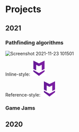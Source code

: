 # Projects
## 2021
### Pathfinding algorithms
![Screenshot 2021-11-23 101501](https://user-images.githubusercontent.com/56797234/143051750-f7a9bde3-b767-40da-82a8-84656c33672f.png)

Inline-style: 
![alt text](https://github.com/adam-p/markdown-here/raw/master/src/common/images/icon48.png "Logo Title Text 1")

Reference-style: 
![alt text][logo]

[logo]: https://github.com/adam-p/markdown-here/raw/master/src/common/images/icon48.png "Logo Title Text 2"
### Game Jams
## 2020

